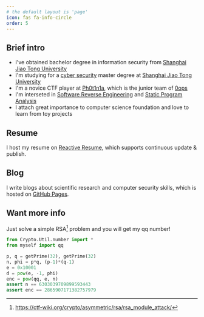 ```yaml
---
# the default layout is 'page'
icon: fas fa-info-circle
order: 5
---
```


<!-- > Add Markdown syntax content to file `_tabs/about.md`{: .filepath } and it will show up on this page.
{: .prompt-tip } -->

## Brief intro

* I've obtained bachelor degree in information security from [Shanghai Jiao Tong University](https://www.sjtu.edu.cn)
* I'm studying for a [cyber security](https://infosec.sjtu.edu.cn/index.aspx) master degree at [Shanghai Jiao Tong University](https://www.sjtu.edu.cn)
* I'm a novice CTF player at [Ph0t1n1a](https://ctftime.org/team/55197/), which is the junior team of [0ops](https://ctftime.org/team/4419)
* I'm interseted in [Software Reverse Engineering](https://en.wikipedia.org/wiki/Reverse_engineering#Software) and [Static Program Analysis](https://en.wikipedia.org/wiki/Program_analysis#Static_program_analysis)
* I attach great importance to computer science foundation and love to learn from toy projects

## Resume

I host my resume on [Reactive Resume](https://rxresu.me/cascades/resume-en), which supports continuous update & publish.

## Blog

I write blogs about scientific research and computer security skills, which is hosted on [GitHub Pages](https://github.com/cascades-sjtu/cascades-sjtu.github.io).

## Want more info

Just solve a simple RSA[^1] problem and you will get my qq number!

```python
from Crypto.Util.number import *
from myself import qq

p, q = getPrime(32), getPrime(32)
n, phi = p*q, (p-1)*(q-1)
e = 0x10001
d = pow(e, -1, phi)
enc = pow(qq, e, n)
assert n == 6303039709899593443
assert enc == 2865907171382757979
```

[^1]: <https://ctf-wiki.org/crypto/asymmetric/rsa/rsa_module_attack/>
